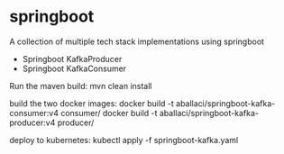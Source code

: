 # springboot
A collection of multiple tech stack implementations using springboot

* Springboot KafkaProducer
* Springboot KafkaConsumer


Run the maven build:
mvn clean install

build the two docker images:
docker build -t aballaci/springboot-kafka-consumer:v4 consumer/
docker build -t aballaci/springboot-kafka-producer:v4 producer/

deploy to kubernetes:
kubectl apply -f springboot-kafka.yaml
